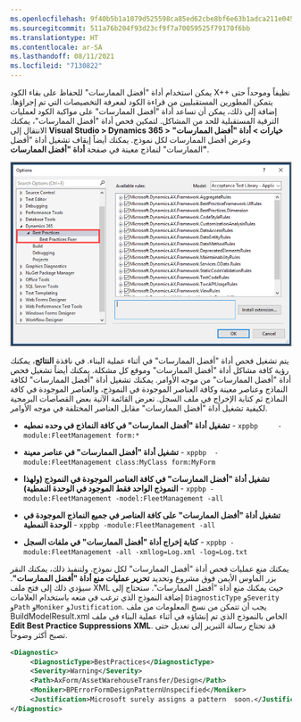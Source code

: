 ```yaml
---
ms.openlocfilehash: 9f40b5b1a1079d525598ca85ed62cbe8bf6e63b1adca211e04564142fdeda596
ms.sourcegitcommit: 511a76b204f93d23cf9f7a70059525f79170f6bb
ms.translationtype: HT
ms.contentlocale: ar-SA
ms.lasthandoff: 08/11/2021
ms.locfileid: "7130822"
---
```


يمكن استخدام أداة "أفضل الممارسات" للحفاظ على بقاء الكود X++ نظيفاً وموحداً حتى يتمكن المطورين المستقبليين من قراءة الكود لمعرفة التخصيصات التي تم إجراؤها. إضافة إلى ذلك، يمكن أن تساعد أداة "أفضل الممارسات" على مواكبة الكود لعمليات الترقية المستقبلية للحد من المشاكل. لتمكين فحص أداة "أفضل الممارسات"، يمكنك الانتقال إلى **Visual Studio > Dynamics 365 > خيارات > أداة "أفضل الممارسات"** وعرض أفضل الممارسات لكل نموذج. يمكنك أيضاً إيقاف تشغيل أداة "أفضل الممارسات" لنماذج معينة في صفحة **أداة "أفضل الممارسات"**.

![لقطه شاشه لصفحة أداة "أفضل الممارسات" الخاصة بـ Visual studio.](../media/best-practices.png)

يتم تشغيل فحص أداة "أفضل الممارسات" في أثناء عملية البناء. في نافذة **النتائج**، يمكنك رؤية كافة مشاكل أداة "أفضل الممارسات" وموقع كل مشكلة. يمكنك أيضاً تشغيل فحص أداة "أفضل الممارسات" من موجه الأوامر. يمكنك تشغيل أداة "أفضل الممارسات" لكافة النماذج وعناصر معينة وكافة العناصر الموجودة في النموذج، والعناصر الموجودة في كافة النماذج ثم كتابة الإخراج في ملف السجل. تعرض القائمة الآتية بعض القصاصات البرمجية لكيفية تشغيل أداة "أفضل الممارسات" مقابل العناصر المختلفة في موجه الأوامر.

-   **تشغيل أداة "أفضل الممارسات" في كافة النماذج في وحده نمطيه** - `xppbp     -module:FleetManagement form:*`

-   **تشغيل أداة "أفضل الممارسات" في عناصر معينة** - `xppbp  -module:FleetManagement class:MyClass form:MyForm`

-   **تشغيل أداة "أفضل الممارسات" في كافة العناصر الموجودة في النموذج (ولهذا النموذج الواحد فقط الموجود في الوحدة النمطية)** - `xppbp -module:FleetManagement -model:FleetManagement -all`

-   **تشغيل أداة "أفضل الممارسات" على كافة العناصر في جميع النماذج الموجودة في الوحدة النمطية** - `xppbp -module:FleetManagement -all`

-   **كتابة إخراج أداة "أفضل الممارسات" في ملفات السجل** - `xppbp -module:FleetManagement -all -xmllog=Log.xml -log=Log.txt`

يمكنك منع عمليات فحص أداة "أفضل الممارسات" لكل نموذج. ولتنفيذ ذلك، يمكنك النقر بزر الماوس الأيمن فوق مشروع وتحديد **تحرير عمليات منع أداة "أفضل الممارسات"**. سيؤدي ذلك إلى فتح ملف XML حيث يمكنك منع أداة "أفضل الممارسات". ستحتاج إلى إضافة النموذج الذي ترغب في منعه باستخدام العلامات `DiagnosticType` و`Severity` و`Path` و`Moniker` و`Justification`. يجب أن تتمكن من نسخ المعلومات من ملف BuildModelResult.xml الخاص بالنموذج الذي تم إنشاؤه في أثناء عملية البناء في ملف **Edit Best Practice Suppressions XML‎**. قد تحتاج رسالة التبرير إلى تعديل حتى تصبح أكثر وضوحاً.
```xml
<Diagnostic>
     <DiagnosticType>BestPractices</DiagnosticType>
     <Severity>Warning</Severity>
     <Path>AxForm/AssetWarehouseTransfer/Design</Path>
     <Moniker>BPErrorFormDesignPatternUnspecified</Moniker>
     <Justification>Microsoft surely assigns a pattern  soon.</Justification>
</Diagnostic>
```
